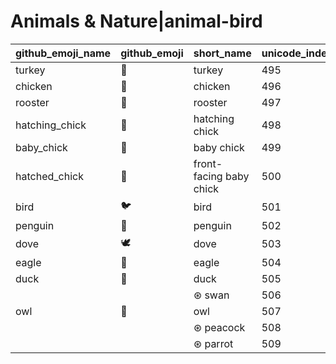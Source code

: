 # Animals & Nature|animal-bird

|github_emoji_name|github_emoji|short_name|unicode_index|
|---|---|---|---|
|turkey|:turkey:|turkey|495|
|chicken|:chicken:|chicken|496|
|rooster|:rooster:|rooster|497|
|hatching_chick|:hatching_chick:|hatching chick|498|
|baby_chick|:baby_chick:|baby chick|499|
|hatched_chick|:hatched_chick:|front-facing baby chick|500|
|bird|:bird:|bird|501|
|penguin|:penguin:|penguin|502|
|dove|:dove:|dove|503|
|eagle|:eagle:|eagle|504|
|duck|:duck:|duck|505|
|||⊛ swan|506|
|owl|:owl:|owl|507|
|||⊛ peacock|508|
|||⊛ parrot|509|
